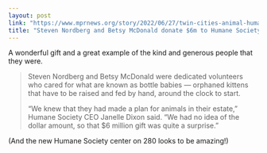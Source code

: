 ```yaml
---
layout: post
link: "https://www.mprnews.org/story/2022/06/27/twin-cities-animal-humane-society-receives-record-6-million-donation"
title: "Steven Nordberg and Betsy McDonald donate $6m to Humane Society"
---
```


A wonderful gift and a great example of the kind and generous people that they were.

> Steven Nordberg and Betsy McDonald were dedicated volunteers who cared for what are known as bottle babies — orphaned
> kittens that have to be raised and fed by hand, around the clock to start.
>
> “We knew that they had made a plan for animals in their estate,” Humane Society CEO Janelle Dixon said. “We had no
> idea of the dollar amount, so that $6 million gift was quite a surprise.”

(And the new Humane Society center on 280 looks to be amazing!)